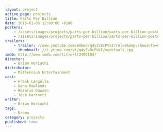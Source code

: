 ```yaml
---
layout: project
active_page: projects
title: Parts Per Billion
date: 2015-01-06 12:00:00 +0100
posters:
    - /assets/images/projects/parts-per-billion/parts-per-billion-poster.jpg
    - /assets/images/projects/parts-per-billion/parts-per-billion-poster-2.jpg
trailers:
    - trailer: //www.youtube.com/embed/q4yZvBcPVkI?rel=0&amp;showinfo=0
      thumbnail: //i.ytimg.com/vi/q4yZvBcPVkI/mqdefault.jpg
imdb: http://www.imdb.com/title/tt2495104/
director:
    - Brian Horiuchi
distributor:
    - Millennium Entertainment
cast:
    - Frank Langella
    - Gena Rowlands
    - Rosario Dawson
    - Josh Hartnett
writer:
    - Brian Horiuchi
tags:
    - Drama
category: projects
published: true
---
```

